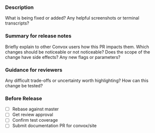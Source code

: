 ### Description
What is being fixed or added?
Any helpful screenshots or terminal transcripts?

### Summary for release notes
Briefly explain to other Convox users how this PR impacts them.
Which changes should be noticeable or not noticeable?
Does the scope of the change have side effects?
Any new flags or parameters?

### Guidance for reviewers
Any difficult trade-offs or uncertainty worth highlighting?
How can this change be tested?

### Before Release
- [ ] Rebase against master
- [ ] Get review approval
- [ ] Confirm test coverage
- [ ] Submit documentation PR for convox/site
